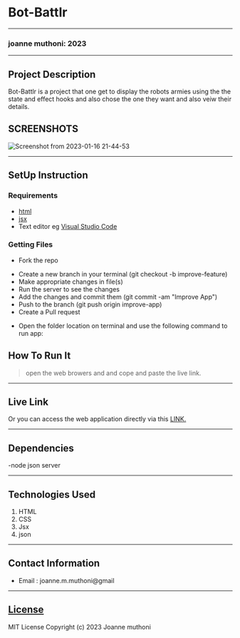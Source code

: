 # Bot-Battlr
*****
### joanne muthoni: 2023
****
## Project Description
  Bot-Battlr is a project that one get to  display the robots armies using the the state and effect hooks and also chose the one they want and also veiw their details.
   

## SCREENSHOTS
![Screenshot from 2023-01-16 21-44-53](https://user-images.githubusercontent.com/117694716/212748130-f89b845f-fd85-4416-9732-61f32ae63c69.png)



********
## SetUp Instruction
### Requirements
* [html](https://www.w3schools.com/html/)
* [jsx](https://www.w3schools.com/react/react_jsx.asp)
* Text editor eg [Visual Studio Code](https://code.visualstudio.com/download)


### Getting Files
* Fork the repo
- Create a new branch in your terminal (git checkout -b improve-feature)
- Make appropriate changes in file(s)
- Run the server to see the changes
- Add the changes and commit them (git commit -am "Improve App")
- Push to the branch (git push origin improve-app)
- Create a Pull request
* Open the folder location on terminal and use the following command to run app:

## How To Run It
>  open the web browers and  and cope and paste the live link.
*****
## Live Link
Or you can access the web application directly via this [LINK.](https://bank-of-flatiron-phi.vercel.app/)
***
## Dependencies
-node
json server
*****
## Technologies Used
1. HTML
2. CSS
3. Jsx
4. json
*****
## Contact Information
* Email : joanne.m.muthoni@gmail
*****
## [License](LICENSE)
MIT License
Copyright (c) 2023 Joanne muthoni